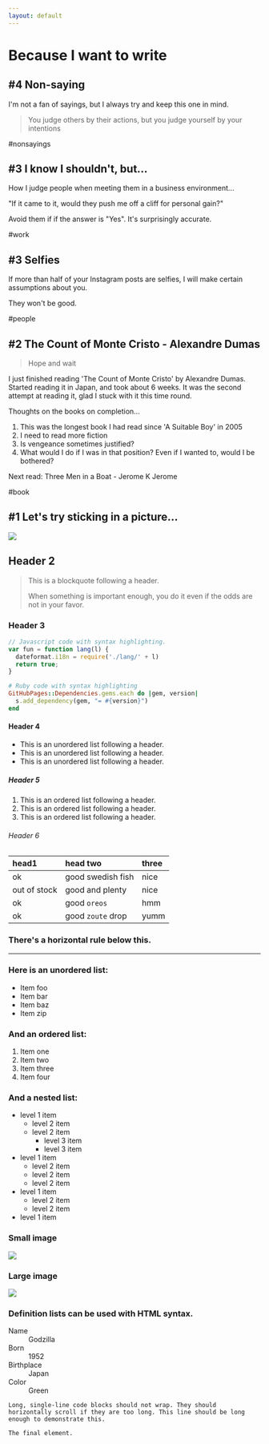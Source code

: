 ```yaml
---
layout: default
---
```


# [](#header-1)Because I want to write

## [](#header-2)#4 Non-saying

I'm not a fan of sayings, but I always try and keep this one in mind.

> You judge others by their actions, but you judge yourself by your intentions

#nonsayings

## [](#header-2)#3 I know I shouldn't, but...

How I judge people when meeting them in a business environment...

"If it came to it, would they push me off a cliff for personal gain?"

Avoid them if if the answer is "Yes". It's surprisingly accurate.

#work

## [](#header-2)#3 Selfies

If more than half of your Instagram posts are selfies, I will make certain assumptions about you.

They won't be good.

#people

## [](#header-2)#2 The Count of Monte Cristo - Alexandre Dumas

> Hope and wait

I just finished reading 'The Count of Monte Cristo' by Alexandre Dumas. Started reading it in Japan, and took about 6 weeks. It was the second attempt at reading it, glad I stuck with it this time round. 

Thoughts on the books on completion...
1.   This was the longest book I had read since 'A Suitable Boy' in 2005
1.   I need to read more fiction
1.   Is vengeance sometimes justified?
1.   What would I do if I was in that position? Even if I wanted to, would I be bothered?

Next read: Three Men in a Boat - Jerome K Jerome

#book

## [](#header-2)#1 Let's try sticking in a picture... 

![](https://upload.wikimedia.org/wikipedia/en/7/71/Golconde.jpg)

## [](#header-2)Header 2

> This is a blockquote following a header.
>
> When something is important enough, you do it even if the odds are not in your favor.

### [](#header-3)Header 3

```js
// Javascript code with syntax highlighting.
var fun = function lang(l) {
  dateformat.i18n = require('./lang/' + l)
  return true;
}
```

```ruby
# Ruby code with syntax highlighting
GitHubPages::Dependencies.gems.each do |gem, version|
  s.add_dependency(gem, "= #{version}")
end
```

#### [](#header-4)Header 4

*   This is an unordered list following a header.
*   This is an unordered list following a header.
*   This is an unordered list following a header.

##### [](#header-5)Header 5

1.  This is an ordered list following a header.
2.  This is an ordered list following a header.
3.  This is an ordered list following a header.

###### [](#header-6)Header 6

| head1        | head two          | three |
|:-------------|:------------------|:------|
| ok           | good swedish fish | nice  |
| out of stock | good and plenty   | nice  |
| ok           | good `oreos`      | hmm   |
| ok           | good `zoute` drop | yumm  |

### There's a horizontal rule below this.

* * *

### Here is an unordered list:

*   Item foo
*   Item bar
*   Item baz
*   Item zip

### And an ordered list:

1.  Item one
1.  Item two
1.  Item three
1.  Item four

### And a nested list:

- level 1 item
  - level 2 item
  - level 2 item
    - level 3 item
    - level 3 item
- level 1 item
  - level 2 item
  - level 2 item
  - level 2 item
- level 1 item
  - level 2 item
  - level 2 item
- level 1 item

### Small image

![](https://assets-cdn.github.com/images/icons/emoji/octocat.png)

### Large image

![](https://guides.github.com/activities/hello-world/branching.png)


### Definition lists can be used with HTML syntax.

<dl>
<dt>Name</dt>
<dd>Godzilla</dd>
<dt>Born</dt>
<dd>1952</dd>
<dt>Birthplace</dt>
<dd>Japan</dd>
<dt>Color</dt>
<dd>Green</dd>
</dl>

```
Long, single-line code blocks should not wrap. They should horizontally scroll if they are too long. This line should be long enough to demonstrate this.
```

```
The final element.
```

